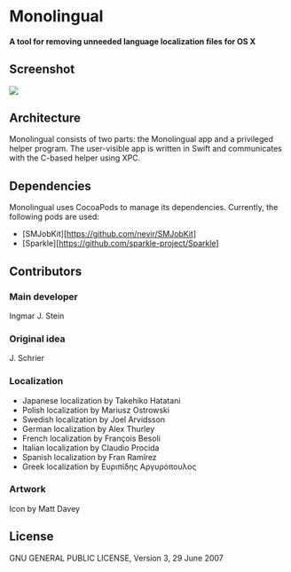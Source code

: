 Monolingual
===========

#### A tool for removing unneeded language localization files for OS X

## Screenshot

<img src="http://ingmarstein.github.io/Monolingual/images/Monolingual-1.5.3-en.png">

## Architecture

Monolingual consists of two parts: the Monolingual app and a privileged helper program. The user-visible app is written in Swift and communicates with the C-based helper using XPC.

## Dependencies

Monolingual uses CocoaPods to manage its dependencies. Currently, the following pods are used:

- [SMJobKit][https://github.com/nevir/SMJobKit]
- [Sparkle][https://github.com/sparkle-project/Sparkle]

## Contributors

### Main developer
Ingmar J. Stein

### Original idea
J. Schrier

### Localization

- Japanese localization by Takehiko Hatatani
- Polish localization by Mariusz Ostrowski
- Swedish localization by Joel Arvidsson
- German localization by Alex Thurley
- French localization by François Besoli
- Italian localization by Claudio Procida
- Spanish localization by Fran Ramírez
- Greek localization by Ευριπίδης Αργυρόπουλος

### Artwork
Icon by Matt Davey

## License

GNU GENERAL PUBLIC LICENSE, Version 3, 29 June 2007
